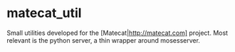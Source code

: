 matecat_util
============

Small utilities developed for the [Matecat|http://matecat.com] project. Most relevant is the python server, a thin wrapper around mosesserver.
